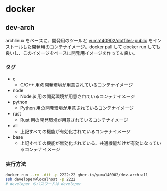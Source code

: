 # docker

## dev-arch

archlinux をベースに、開発用のツールと [yuma140902/dotfiles-public](https://github.com/yuma140902/dotfiles-public) をインストールした開発用のコンテナイメージ。docker pull して docker run しても良いし、このイメージをベースに開発用イメージを作っても良い。

### タグ

- c
	- C/C++ 用の開発環境が用意されているコンテナイメージ
- node
	- Node.js 用の開発環境が用意されているコンテナイメージ
- python
	- Python 用の開発環境が用意されているコンテナイメージ
- rust
	- Rust 用の開発環境が用意されているコンテナイメージ
- all
	- 上記すべての機能が有効化されているコンテナイメージ
- base
	- 上記すべての機能が無効化されている、共通機能だけが有効になっているコンテナイメージ

### 実行方法

```sh
docker run --rm -dit -p 2222:22 ghcr.io/yuma140902/dev-arch:all
ssh developer@localhost -p 2222
# developer のパスワードは developer
```
